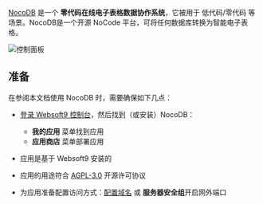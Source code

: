 [NocoDB](https://www.nocodb.com/) 是一个 **零代码在线电子表格数据协作系统**，它被用于 低代码/零代码  等场景。NocoDB是一个开源 NoCode 平台，可将任何数据库转换为智能电子表格。


![控制面板](https://libs.websoft9.com/Websoft9/DocsPicture/zh/nocodb/nocodb-gui-websoft9.png)


## 准备

在参阅本文档使用 NocoDB 时，需要确保如下几点：

- [登录 Websoft9 控制台](./login-console)，然后找到（或安装）NocoDB：
  - **我的应用** 菜单找到应用 
  - **应用商店** 菜单部署应用

- 应用是基于 Websoft9 安装的


- 应用的用途符合 [AGPL-3.0](https://opensource.org/licenses/AGPL-3.0) 开源许可协议


- 为应用准备配置访问方式：[配置域名](./domain-set) 或 **服务器安全组**开启网外端口